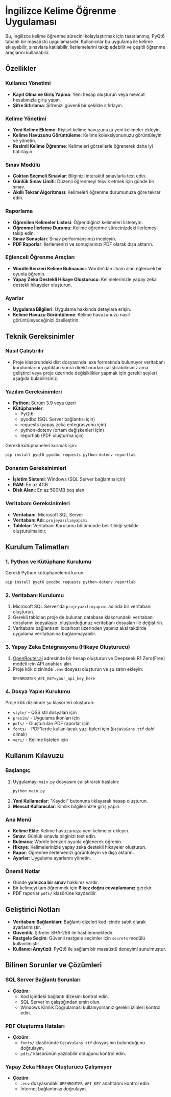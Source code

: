# İngilizce Kelime Öğrenme Uygulaması

Bu, İngilizce kelime öğrenme sürecini kolaylaştırmak için tasarlanmış, PyQt6 tabanlı bir masaüstü uygulamasıdır. Kullanıcılar bu uygulama ile kelime ekleyebilir, sınavlara katılabilir, ilerlemelerini takip edebilir ve çeşitli öğrenme araçlarını kullanabilir.

## Özellikler

### Kullanıcı Yönetimi
- **Kayıt Olma ve Giriş Yapma**: Yeni hesap oluşturun veya mevcut hesabınızla giriş yapın.
- **Şifre Sıfırlama**: Şifrenizi güvenli bir şekilde sıfırlayın.

### Kelime Yönetimi
- **Yeni Kelime Ekleme**: Kişisel kelime havuzunuza yeni kelimeler ekleyin.
- **Kelime Havuzunu Görüntüleme**: Kelime koleksiyonunuzu görüntüleyin ve yönetin.
- **Resimli Kelime Öğrenme**: Kelimeleri görsellerle öğrenerek daha iyi hatırlayın.

### Sınav Modülü
- **Çoktan Seçmeli Sınavlar**: Bilginizi interaktif sınavlarla test edin.
- **Günlük Sınav Limiti**: Düzenli öğrenmeyi teşvik etmek için günde bir sınav.
- **Akıllı Tekrar Algoritması**: Kelimeleri öğrenme durumunuza göre tekrar edin.

### Raporlama
- **Öğrenilen Kelimeler Listesi**: Öğrendiğiniz kelimeleri listeleyin.
- **Öğrenme İlerleme Durumu**: Kelime öğrenme sürecinizdeki ilerlemeyi takip edin.
- **Sınav Sonuçları**: Sınav performansınızı inceleyin.
- **PDF Raporlar**: İlerlemenizi ve sonuçlarınızı PDF olarak dışa aktarın.

### Eğlenceli Öğrenme Araçları
- **Wordle Benzeri Kelime Bulmacası**: Wordle'dan ilham alan eğlenceli bir oyunla öğrenin.
- **Yapay Zeka Destekli Hikaye Oluşturucu**: Kelimelerinizle yapay zeka destekli hikayeler oluşturun.

### Ayarlar
- **Uygulama Bilgileri**: Uygulama hakkında detaylara erişin.
- **Kelime Havuzu Görüntüleme**: Kelime havuzunuzu nasıl görüntüleyeceğinizi özelleştirin.

## Teknik Gereksinimler

### Nasıl Çalıştırılır
  - Proje klasorundeki dist dosyasında .exe formatında bulunuyor veritabanı kurulumlarını yaptıktan sonra direkt oradan çalıştırabilirsiniz ama geliştirci veya proje üzerinde değişiklikler yapmak için gerekli şeyleri aşağıda bulabilirsiniz. 
### Yazılım Gereksinimleri
- **Python**: Sürüm 3.9 veya üzeri
- **Kütüphaneler**:
  - PyQt6
  - pyodbc (SQL Server bağlantısı için)
  - requests (yapay zeka entegrasyonu için)
  - python-dotenv (ortam değişkenleri için)
  - reportlab (PDF oluşturma için)

Gerekli kütüphaneleri kurmak için:
```bash
pip install pyqt6 pyodbc requests python-dotenv reportlab
```

### Donanım Gereksinimleri
- **İşletim Sistemi**: Windows (SQL Server bağlantısı için)
- **RAM**: En az 4GB
- **Disk Alanı**: En az 500MB boş alan

### Veritabanı Gereksinimleri
- **Veritabanı**: Microsoft SQL Server
- **Veritabanı Adı**: `projeyazılımyapımı`
- **Tablolar**: Veritabanı Kurulumu bölümünde belirtildiği şekilde oluşturulmalıdır.

## Kurulum Talimatları

### 1. Python ve Kütüphane Kurulumu
Gerekli Python kütüphanelerini kurun:
```bash
pip install pyqt6 pyodbc requests python-dotenv reportlab
```

### 2. Veritabanı Kurulumu
1. Microsoft SQL Server'da `projeyazılımyapımı` adında bir veritabanı oluşturun.
2. Gerekli tabloları proje de bulunan database klasorundeki veritabanı dosylarını kopyalayıp ,oluşturduğunuz veritabanı dosyaları ile değiştirin.
3. Veritabanı bağlantısını localhost üzerinden yapınız aksi takdirde uygulama veritabanına bağlanmayabilir.

### 3. Yapay Zeka Entegrasyonu (Hikaye Oluşturucu)
1. [OpenRouter.ai](https://openrouter.ai) adresinde bir hesap oluşturun ve Deepseek R1 Zero(Free) modeli için API anahtarı alın.
2. Proje kök dizininde `.env` dosyası oluşturun ve şu satırı ekleyin:
   ```
   OPENROUTER_API_KEY=your_api_key_here
   ```

### 4. Dosya Yapısı Kurulumu
Proje kök dizininde şu klasörleri oluşturun:
- `style/` - QSS stil dosyaları için
- `presim/` - Uygulama ikonları için
- `pdfs/` - Oluşturulan PDF raporlar için
- `fonts/` - PDF'lerde kullanılacak yazı tipleri için (`DejaVuSans.ttf` dahil olmalı)
- `veri/` - Kelime listeleri için

## Kullanım Kılavuzu

### Başlangıç
1. Uygulamayı `main.py` dosyasını çalıştırarak başlatın:
   ```bash
   python main.py
   ```
2. **Yeni Kullanıcılar**: "Kaydol" butonuna tıklayarak hesap oluşturun.
3. **Mevcut Kullanıcılar**: Kimlik bilgilerinizle giriş yapın.

### Ana Menü
- **Kelime Ekle**: Kelime havuzunuza yeni kelimeler ekleyin.
- **Sınav**: Günlük sınavla bilginizi test edin.
- **Bulmaca**: Wordle benzeri oyunla eğlenerek öğrenin.
- **Hikaye**: Kelimelerinizle yapay zeka destekli hikayeler oluşturun.
- **Rapor**: Öğrenme ilerlemenizi görüntüleyin ve dışa aktarın.
- **Ayarlar**: Uygulama ayarlarını yönetin.

### Önemli Notlar
- Günde **yalnızca bir sınav** hakkınız vardır.
- Bir kelimeyi tam öğrenmek için **6 kez doğru cevaplamanız** gerekir.
- PDF raporlar `pdfs/` klasörüne kaydedilir.

## Geliştirici Notları
- **Veritabanı Bağlantıları**: Bağlantı dizeleri kod içinde sabit olarak ayarlanmıştır.
- **Güvenlik**: Şifreler SHA-256 ile hashlenmektedir.
- **Rastgele Seçim**: Güvenli rastgele seçimler için `secrets` modülü kullanılmıştır.
- **Kullanıcı Arayüzü**: PyQt6 ile sağlam bir masaüstü deneyimi sunulmuştur.

## Bilinen Sorunlar ve Çözümleri

### SQL Server Bağlantı Sorunları
- **Çözüm**:
  - Kod içindeki bağlantı dizesini kontrol edin.
  - SQL Server'ın çalıştığından emin olun.
  - Windows Kimlik Doğrulaması kullanıyorsanız gerekli izinleri kontrol edin.

### PDF Oluşturma Hataları
- **Çözüm**:
  - `fonts/` klasöründe `DejaVuSans.ttf` dosyasının bulunduğunu doğrulayın.
  - `pdfs/` klasörünün yazılabilir olduğunu kontrol edin.

### Yapay Zeka Hikaye Oluşturucu Çalışmıyor
- **Çözüm**:
  - `.env` dosyasındaki `OPENROUTER_API_KEY` anahtarını kontrol edin.
  - İnternet bağlantınızı doğrulayın.


